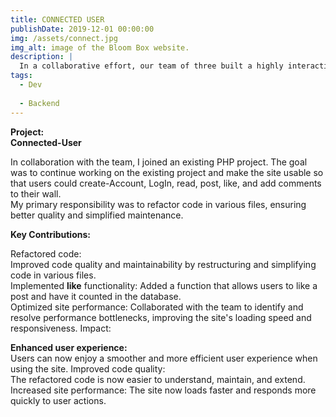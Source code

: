 ```yaml
---
title: CONNECTED USER
publishDate: 2019-12-01 00:00:00
img: /assets/connect.jpg
img_alt: image of the Bloom Box website.
description: |
  In a collaborative effort, our team of three built a highly interactive and personalized online community website using PHP, focusing on seamless communication and user engagement. This project not only fostered meaningful user connections but also deepened our backend development expertise.
tags:
  - Dev
  
  - Backend
---
```


<strong>Project:<br> 
Connected-User</strong>

In collaboration with the team, I joined an existing PHP project. The goal was to continue working on the existing project and make the site usable so that users could create-Account, LogIn, read, post, like, and add comments to their wall.<br> My primary responsibility was to refactor code in various files, ensuring better quality and simplified maintenance.

<strong>Key Contributions:</strong>

Refactored code: <br> Improved code quality and maintainability by restructuring and simplifying code in various files.<br>
Implemented <strong>like</strong> functionality: Added a function that allows users to like a post and have it counted in the database.<br>
Optimized site performance: Collaborated with the team to identify and resolve performance bottlenecks, improving the site's loading speed and responsiveness.
Impact:

<strong>Enhanced user experience:</strong> <br>Users can now enjoy a smoother and more efficient user experience when using the site.
Improved code quality:<br> The refactored code is now easier to understand, maintain, and extend.
Increased site performance: The site now loads faster and responds more quickly to user actions.<br>

